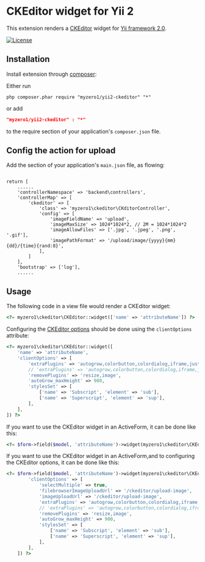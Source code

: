 # CKEditor widget for Yii 2

This extension renders a [CKEditor](http://ckeditor.com/) widget for [Yii framework 2.0](http://www.yiiframework.com).

[![License](https://poser.pugx.org/myzero1/yii2-ckeditor/license)](https://packagist.org/packages/myzero1/yii2-ckeditor)

## Installation

Install extension through [composer](http://getcomposer.org/):

Either run

```
php composer.phar require "myzero1/yii2-ckeditor" "*"
```
or add

```json
"myzero1/yii2-ckeditor" : "*"
```

to the require section of your application's `composer.json` file.


## Config the action for upload

Add the section of your application's `main.json` file, as flowing:

```

return [
    ......
    'controllerNamespace' => 'backend\controllers',
    'controllerMap' => [
        'ckeditor' => [
            'class' => 'myzero1\ckeditor\CKditorController',
            'config' => [
                'imageFieldName' => 'upload',
                'imageMaxSize' => 1024*1024*2, // 2M = 1024*1024*2
                'imageAllowFiles' => ['.jpg', '.jpeg', '.png', '.gif'],
                'imagePathFormat' => '/upload/image/{yyyy}{mm}{dd}/{time}{rand:8}',
            ],
        ]
    ],
    'bootstrap' => ['log'],
    ......
```

## Usage

The following code in a view file would render a CKEditor widget:

```php
<?= myzero1\ckeditor\CKEditor::widget(['name' => 'attributeName']) ?>
```

Configuring the [CKEditor options](http://docs.ckeditor.com/#!/api/CKEDITOR.config) should be done
using the `clientOptions` attribute:

```php
<?= myzero1\ckeditor\CKEditor::widget([
    'name' => 'attributeName',
    'clientOptions' => [
        'extraPlugins' => 'autogrow,colorbutton,colordialog,iframe,justify,showblocks,preview,image2',
        // 'extraPlugins' => 'autogrow,colorbutton,colordialog,iframe,justify,showblocks,preview,easyimage',
        'removePlugins' => 'resize,image',
        'autoGrow_maxHeight' => 900,
        'stylesSet' => [
            ['name' => 'Subscript', 'element' => 'sub'],
            ['name' => 'Superscript', 'element' => 'sup'],
        ],
    ],
]) ?>
```

If you want to use the CKEditor widget in an ActiveForm, it can be done like this:

```php
<?= $form->field($model, 'attributeName')->widget(myzero1\ckeditor\CKEditor::className()) ?>
```


If you want to use the CKEditor widget in an ActiveForm,and to configuring the CKEditor options, it can be done like this:

```php
<?= $form->field($model, 'attributeName')->widget(myzero1\ckeditor\CKEditor::className(), [
        'clientOptions' => [
            'selectMultiple' => true,
            'filebrowserImageUploadUrl' => '/ckeditor/upload-image',
            'imageUploadUrl' => '/ckeditor/upload-image',
            'extraPlugins' => 'autogrow,colorbutton,colordialog,iframe,justify,showblocks,preview,image2',
            // 'extraPlugins' => 'autogrow,colorbutton,colordialog,iframe,justify,showblocks,image2,preview,easyimage',
            'removePlugins' => 'resize,image',
            'autoGrow_maxHeight' => 900,
            'stylesSet' => [
                ['name' => 'Subscript', 'element' => 'sub'],
                ['name' => 'Superscript', 'element' => 'sup'],
            ],
        ],
    ]) ?>

```